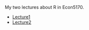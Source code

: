 My two lectures about R in Econ5170.

* [Lecture1](https://github.com/zhentaoshi/econ5170/blob/master/01-basic_R.pdf)
* [Lecture2](https://github.com/zhentaoshi/econ5170/blob/master/02-advanced_R.pdf)

